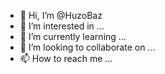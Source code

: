 - 👋 Hi, I’m @HuzoBaz
- 👀 I’m interested in ...
- 🌱 I’m currently learning ...
- 💞️ I’m looking to collaborate on ...
- 📫 How to reach me ...

<!---
HuzoBaz/HuzoBaz is a ✨ special ✨ repository because its `README.md` (this file) appears on your GitHub profile.
You can click the Preview link to take a look at your changes.
--->
